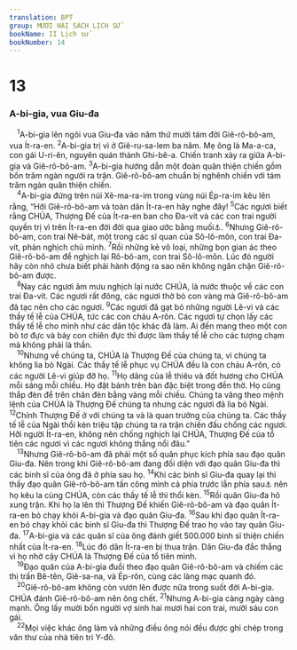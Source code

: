 ```yaml
---
translation: BPT
group: MƯƠI HAI SÁCH LỊCH SỬ
bookName: II Lịch sử 
bookNumber: 14
---
```


<div class="title"><h1>13</h1><h3>A-bi-gia, vua Giu-đa</h3></div>
<span class="verse 2su_13_1"> <sup>1</sup>A-bi-gia lên ngôi vua Giu-đa vào năm thứ mười tám đời Giê-rô-bô-am, vua Ít-ra-en.</span>
<span class="verse 2su_13_2"><sup>2</sup>A-bi-gia trị vì ở Giê-ru-sa-lem ba năm. Mẹ ông là Ma-a-ca, con gái U-ri-ên, nguyên quán thành Ghi-bê-a. Chiến tranh xảy ra giữa A-bi-gia và Giê-rô-bô-am.</span>
<span class="verse 2su_13_3"><sup>3</sup>A-bi-gia hướng dẫn một đoàn quân thiện chiến gồm bốn trăm ngàn người ra trận. Giê-rô-bô-am chuẩn bị nghênh chiến với tám trăm ngàn quân thiện chiến.<br/></span>
<span class="verse 2su_13_4"> <sup>4</sup>A-bi-gia đứng trên núi Xê-ma-ra-im trong vùng núi Ép-ra-im kêu lên rằng, “Hỡi Giê-rô-bô-am và toàn dân Ít-ra-en hãy nghe đây!</span>
<span class="verse 2su_13_5"><sup>5</sup>Các ngươi biết rằng CHÚA, Thượng Đế của Ít-ra-en ban cho Đa-vít và các con trai người quyền trị vì trên Ít-ra-en đời đời qua giao ước bằng muối<a data-toggle="tooltip" data-placement="bottom" title="Khi hai người dùng muối chung với nhau có nghĩa là giao ước thân hữu giữa họ không thể nào bị hủy bỏ. Ở đây A-bi-gia nói rằng Thượng Đế đã thiết lập một giao ước không thể hủy bỏ được với Đa-vít.">⚓</a>.</span>
<span class="verse 2su_13_6"><sup>6</sup>Nhưng Giê-rô-bô-am, con trai Nê-bát, một trong các sĩ quan của Sô-lô-môn, con trai Đa-vít, phản nghịch chủ mình.</span>
<span class="verse 2su_13_7"><sup>7</sup>Rồi những kẻ vô loại, những bọn gian ác theo Giê-rô-bô-am để nghịch lại Rô-bô-am, con trai Sô-lô-môn. Lúc đó người hãy còn nhỏ chưa biết phải hành động ra sao nên không ngăn chặn Giê-rô-bô-am được.<br/></span>
<span class="verse 2su_13_8"> <sup>8</sup>Nay các ngươi âm mưu nghịch lại nước CHÚA, là nước thuộc về các con trai Đa-vít. Các ngươi rất đông, các ngươi thờ bò con vàng mà Giê-rô-bô-am đã tạc nên cho các ngươi.</span>
<span class="verse 2su_13_9"><sup>9</sup>Các ngươi đã gạt bỏ những người Lê-vi và các thầy tế lễ của CHÚA, tức các con cháu A-rôn. Các ngươi tự chọn lấy các thầy tế lễ cho mình như các dân tộc khác đã làm. Ai đến mang theo một con bò tơ đực và bảy con chiên đực thì được làm thầy tế lễ cho các tượng chạm mà không phải là thần.<br/></span>
<span class="verse 2su_13_10"> <sup>10</sup>Nhưng về chúng ta, CHÚA là Thượng Đế của chúng ta, vì chúng ta không lìa bỏ Ngài. Các thầy tế lễ phục vụ CHÚA đều là con cháu A-rôn, có các người Lê-vi giúp đỡ họ.</span>
<span class="verse 2su_13_11"><sup>11</sup>Họ dâng của lễ thiêu và đốt hương cho CHÚA mỗi sáng mỗi chiều. Họ đặt bánh trên bàn đặc biệt trong đền thờ. Họ cũng thắp đèn để trên chân đèn bằng vàng mỗi chiều. Chúng ta vâng theo mệnh lệnh của CHÚA là Thượng Đế chúng ta nhưng các ngươi đã lìa bỏ Ngài.</span>
<span class="verse 2su_13_12"><sup>12</sup>Chính Thượng Đế ở với chúng ta và là quan trưởng của chúng ta. Các thầy tế lễ của Ngài thổi kèn triệu tập chúng ta ra trận chiến đấu chống các ngươi. Hỡi người Ít-ra-en, không nên chống nghịch lại CHÚA, Thượng Đế của tổ tiên các ngươi vì các ngươi không thắng nổi đâu.”<br/></span>
<span class="verse 2su_13_13"> <sup>13</sup>Nhưng Giê-rô-bô-am đã phái một số quân phục kích phía sau đạo quân Giu-đa. Nên trong khi Giê-rô-bô-am đang đối diện với đạo quân Giu-đa thì các binh sĩ của ông đã ở phía sau họ.</span>
<span class="verse 2su_13_14"><sup>14</sup>Khi các binh sĩ Giu-đa quay lại thì thấy đạo quân Giê-rô-bô-am tấn công mình cả phía trước lẫn phía sau<a data-toggle="tooltip" data-placement="bottom" title="Bản tiêu chuẩn Hê-bơ-rơ ghi “mặt trận phía trước và phía sau.”">⚓</a> nên họ kêu la cùng CHÚA, còn các thầy tế lễ thì thổi kèn.</span>
<span class="verse 2su_13_15"><sup>15</sup>Rồi quân Giu-đa hô xung trận. Khi họ la lên thì Thượng Đế khiến Giê-rô-bô-am và đạo quân Ít-ra-en bỏ chạy khỏi A-bi-gia và đạo quân Giu-đa.</span>
<span class="verse 2su_13_16"><sup>16</sup>Sau khi đạo quân Ít-ra-en bỏ chạy khỏi các binh sĩ Giu-đa thì Thượng Đế trao họ vào tay quân Giu-đa.</span>
<span class="verse 2su_13_17"><sup>17</sup>A-bi-gia và các quân sĩ của ông đánh giết 500.000 binh sĩ thiện chiến nhất của Ít-ra-en.</span>
<span class="verse 2su_13_18"><sup>18</sup>Lúc đó dân Ít-ra-en bị thua trận. Dân Giu-đa đắc thắng vì họ nhờ cậy CHÚA là Thượng Đế của tổ tiên mình.<br/></span>
<span class="verse 2su_13_19"> <sup>19</sup>Đạo quân của A-bi-gia đuổi theo đạo quân Giê-rô-bô-am và chiếm các thị trấn Bê-tên, Giê-sa-na, và Ép-rôn, cùng các làng mạc quanh đó.<br/></span>
<span class="verse 2su_13_20"> <sup>20</sup>Giê-rô-bô-am không còn vươn lên được nữa trong suốt đời A-bi-gia. CHÚA đánh Giê-rô-bô-am nên ông chết.</span>
<span class="verse 2su_13_21"><sup>21</sup>Nhưng A-bi-gia càng ngày càng mạnh. Ông lấy mười bốn người vợ sinh hai mươi hai con trai, mười sáu con gái.<br/></span>
<span class="verse 2su_13_22"> <sup>22</sup>Mọi việc khác ông làm và những điều ông nói đều được ghi chép trong văn thư của nhà tiên tri Y-đô.<br/></span>
